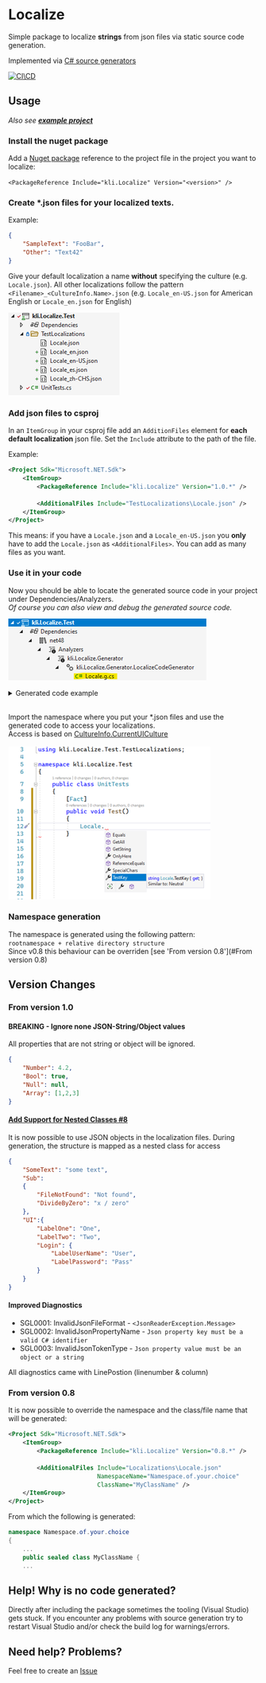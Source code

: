 ﻿# Localize

Simple package to localize **strings** from json files via static source code generation.

Implemented via [C# source generators](https://docs.microsoft.com/en-us/dotnet/csharp/roslyn-sdk/source-generators-overview)

[![CI\CD](https://github.com/kl1mm/localize/actions/workflows/dotnet.yml/badge.svg?branch=main)](https://github.com/kl1mm/localize/actions/workflows/dotnet.yml)

## Usage

_Also see [**example project**](https://github.com/kl1mm/localize/tree/develop/example/kli.Localize.Example)_

### Install the nuget package

Add a [Nuget package](https://www.nuget.org/packages/kli.Localize/) reference to the project file in the project you want to localize:<br>

`<PackageReference Include="kli.Localize" Version="<version>" />`

### Create \*.json files for your localized texts.

Example:

```json
{
    "SampleText": "FooBar",
    "Other": "Text42"
}
```

Give your default localization a name **without** specifying the culture (e.g. `Locale.json`). All other localizations follow the pattern `<Filename>_<CultureInfo.Name>.json` (e.g. `Locale_en-US.json` for American English or `Locale_en.json` for English)

![locale_files image][locale_files]

### Add json files to csproj

In an `ItemGroup` in your csproj file add an `AdditionFiles` element for **each default localization** json file. Set the `Include` attribute to the path of the file.

Example:

```xml
<Project Sdk="Microsoft.NET.Sdk">
    <ItemGroup>
        <PackageReference Include="kli.Localize" Version="1.0.*" />

        <AdditionalFiles Include="TestLocalizations\Locale.json" />
    </ItemGroup>
</Project>
```

This means: if you have a `Locale.json` and a `Locale_en-US.json` you **only** have to add the `Locale.json` as `<AdditionalFiles>`. You can add as many files as you want.

### Use it in your code

Now you should be able to locate the generated source code in your project under Dependencies/Analyzers.<br>
_Of course you can also view and debug the generated source code._<br>

![generated_1 image][generated_1]
<br>

<details>
  <summary>Generated code example</summary>

```csharp
//------------------------------------------------------------------------------
// <auto-generated>
//     This code was generated by kli.Localize.Generator.
//
//     Changes to this file may cause incorrect behavior and will be lost if
//     the code is regenerated.
// </auto-generated>
//------------------------------------------------------------------------------
namespace kli.Localize.Example.Localizations
{
    using System;
    using System.Globalization;
    using System.Collections.Generic;
    using Translations = System.Collections.Generic.Dictionary<string, string>;

    public sealed class Locale
    {
        private static readonly LocalizationProvider provider = new LocalizationProvider();
        public static IDictionary<string, string> GetAll(CultureInfo cultureInfo = null) => provider.GetValues(cultureInfo ?? CultureInfo.CurrentUICulture);
        public static string GetString(string key, CultureInfo cultureInfo = null) => provider.GetValue(key, cultureInfo ?? CultureInfo.CurrentUICulture);
        ///<summary>Similar to: Hallo Welt (German)</summary>
        public static string MyText => provider.GetValue(nameof(MyText), CultureInfo.CurrentUICulture);
        private class LocalizationProvider
        {
            delegate bool SelectorFunc<T>(Translations translations, out T arg);
            internal string GetValue(string key, CultureInfo cultureInfo)
            {
                bool ValueSelector(Translations translations, out string value)
                {
                    if (translations.TryGetValue(key, out value))
                        return true;
                    value = key;
                    return false;
                }

                return TraverseCultures<string>(cultureInfo, ValueSelector);
            }

            internal IDictionary<string, string> GetValues(CultureInfo cultureInfo)
            {
                bool ValueSelector(Translations translations, out Translations value)
                {
                    value = translations;
                    return true;
                }

                return TraverseCultures<Translations>(cultureInfo, ValueSelector);
            }

            private T TraverseCultures<T>(CultureInfo cultureInfo, SelectorFunc<T> selectorFunc)
            {
                if (resources.TryGetValue(cultureInfo, out Translations translations))
                {
                    if (selectorFunc(translations, out T result) || cultureInfo == CultureInfo.InvariantCulture)
                        return result;
                }

                return TraverseCultures<T>(cultureInfo.Parent, selectorFunc);
            }

            private static readonly Translations invariant = new()
            {{"MyText", "Hallo Welt (German)"}, };
            private static readonly Translations en = new()
            {{"MyText", "Hello World (English)"}, };
            private static readonly Dictionary<CultureInfo, Translations> resources = new()
            {{CultureInfo.InvariantCulture, invariant}, {new CultureInfo("en"), en}, };
        }
    }
}
```

</details>

<br>

Import the namespace where you put your \*.json files and use the generated code to access your localizations.<br>
Access is based on [CultureInfo.CurrentUICulture](https://docs.microsoft.com/en-us/dotnet/api/system.globalization.cultureinfo.currentuiculture)
<br><br>
![useit image][useit]

### Namespace generation

The namespace is generated using the following pattern:<br>
`rootnamespace + relative directory structure`
<br>
Since v0.8 this behaviour can be overriden [see 'From version 0.8'](#From version 0.8)

## Version Changes

### From version 1.0

#### BREAKING - Ignore none JSON-String/Object values
All properties that are not string or object will be ignored. 
```json
{
    "Number": 4.2,
    "Bool": true,
    "Null": null,
    "Array": [1,2,3]
}
```

#### [Add Support for Nested Classes #8](https://github.com/kl1mm/localize/issues/8)
It is now possible to use JSON objects in the localization files.
During generation, the structure is mapped as a nested class for access

```json
{
    "SomeText": "some text",
    "Sub": 
    {
        "FileNotFound": "Not found",
        "DivideByZero": "x / zero"
    },
    "UI":{
        "LabelOne": "One",
        "LabelTwo": "Two",
        "Login": {
            "LabelUserName": "User",
            "LabelPassword": "Pass"
        }
    }
}
```
#### Improved Diagnostics
 - SGL0001: InvalidJsonFileFormat - `<JsonReaderException.Message>`
 - SGL0002: InvalidJsonPropertyName - `Json property key must be a valid C# identifier`
 - SGL0003: InvalidJsonTokenType - `Json property value must be an object or a string`

All diagnostics came with LinePostion (linenumber & column)

### From version 0.8

It is now possible to override the namespace and the class/file name that will be generated:
```xml
<Project Sdk="Microsoft.NET.Sdk">
    <ItemGroup>
        <PackageReference Include="kli.Localize" Version="0.8.*" />

        <AdditionalFiles Include="Localizations\Locale.json" 
                         NamespaceName="Namespace.of.your.choice"
                         ClassName="MyClassName" />
    </ItemGroup>
</Project>
```
From which the following is generated:
```csharp
namespace Namespace.of.your.choice
{
    ...
    public sealed class MyClassName {
    ...
```

## Help! Why is no code generated?

Directly after including the package sometimes the tooling (Visual Studio) gets stuck. If you encounter any problems with source generation try to restart Visual Studio and/or check the build log for warnings/errors.

## Need help? Problems?

Feel free to create an [Issue](https://github.com/kl1mm/localize/issues)

[locale_files]: docs/locale_files.png
[generated_1]: docs/generated_1.png
[useit]: docs/useit.png
